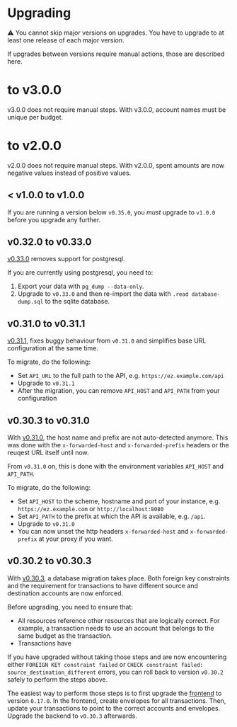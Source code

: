 # Upgrading

:warning: You cannot skip major versions on upgrades. You have to upgrade to at least one release of each major version.

If upgrades between versions require manual actions, those are described here.

# to v3.0.0

v3.0.0 does not require manual steps. With v3.0.0, account names must be unique per budget.

# to v2.0.0

v2.0.0 does not require manual steps. With v2.0.0, spent amounts are now negative values instead of positive values.

## < v1.0.0 to v1.0.0

If you are running a version below `v0.35.0`, you _must_ upgrade to `v1.0.0` before you upgrade any further.

## v0.32.0 to v0.33.0

[v0.33.0](https://github.com/envelope-zero/backend/releases/tag/v0.33.0) removes support for postgresql.

If you are currently using postgresql, you need to:

1. Export your data with `pg_dump --data-only`.
2. Upgrade to `v0.33.0` and then re-import the data with `.read database-dump.sql` to the sqlite database.

## v0.31.0 to v0.31.1

[v0.31.1](https://github.com/envelope-zero/backend/releases/tag/v0.31.1), fixes buggy behaviour from `v0.31.0` and simplifies base URL configuration at the same time.

To migrate, do the following:

- Set `API_URL` to the full path to the API, e.g. `https://ez.example.com/api`
- Upgrade to `v0.31.1`
- After the migration, you can remove `API_HOST` and `API_PATH` from your configuration

## v0.30.3 to v0.31.0

With [v0.31.0](https://github.com/envelope-zero/backend/releases/tag/v0.31.0), the host name and prefix are not auto-detected anymore. This was done with the `x-forwarded-host` and `x-forwarded-prefix` headers or the reuqest URL itself until now.

From `v0.31.0` on, this is done with the environment variables `API_HOST` and `API_PATH`.

To migrate, do the following:

- Set `API_HOST` to the scheme, hostname and port of your instance, e.g. `https://ez.example.com` or `http://localhost:8080`
- Set `API_PATH` to the prefix at which the API is available, e.g. `/api`.
- Upgrade to `v0.31.0`
- You can now unset the http headers `x-forwarded-host` and `x-forwarded-prefix` at your proxy if you want.

## v0.30.2 to v0.30.3

With [v0.30.3](https://github.com/envelope-zero/backend/releases/tag/v0.30.3), a database migration takes place. Both foreign key constraints and the requirement for transactions to have different source and destination accounts are now enforced.

Before upgrading, you need to ensure that:

- All resources reference other resources that are logically correct. For example, a transaction needs to use an account that belongs to the same budget as the transaction.
- Transactions have

If you have upgraded without taking those steps and are now encountering either `FOREIGN KEY constraint failed` or `CHECK constraint failed: source_destination_different` errors, you can roll back to version `v0.30.2` safely to perform the steps above.

The easiest way to perform those steps is to first upgrade the [frontend](https://github.com/envelope-zero/frontend) to version `0.17.0`. In the frontend, create envelopes for all transactions. Then, update your transactions to point to the correct accounts and envelopes. Upgrade the backend to `v0.30.3` afterwards.
